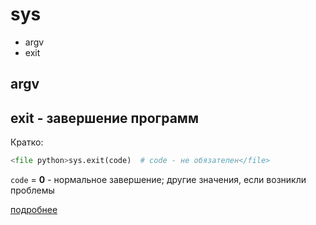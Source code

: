 # sys

- argv
- exit


## argv




## exit - завершение программ

Кратко:

```python
<file python>sys.exit(code)  # code - не обязателен</file>
```

`code` = **0** - нормальное завершение; другие значения, если возникли проблемы

[подробнее](./sys/exit.md)

